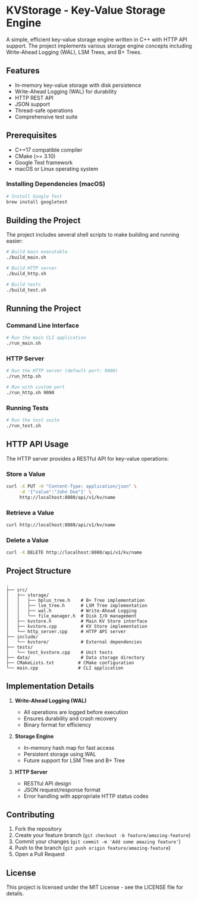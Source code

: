 # KVStorage - Key-Value Storage Engine

A simple, efficient key-value storage engine written in C++ with HTTP API support. The project implements various storage engine concepts including Write-Ahead Logging (WAL), LSM Trees, and B+ Trees.

## Features

- In-memory key-value storage with disk persistence
- Write-Ahead Logging (WAL) for durability
- HTTP REST API
- JSON support
- Thread-safe operations
- Comprehensive test suite

## Prerequisites

- C++17 compatible compiler
- CMake (>= 3.10)
- Google Test framework
- macOS or Linux operating system

### Installing Dependencies (macOS)

```bash
# Install Google Test
brew install googletest
```

## Building the Project

The project includes several shell scripts to make building and running easier:

```bash
# Build main executable
./build_main.sh

# Build HTTP server
./build_http.sh

# Build tests
./build_test.sh
```

## Running the Project

### Command Line Interface

```bash
# Run the main CLI application
./run_main.sh
```

### HTTP Server

```bash
# Run the HTTP server (default port: 8080)
./run_http.sh

# Run with custom port
./run_http.sh 9090
```

### Running Tests

```bash
# Run the test suite
./run_test.sh
```

## HTTP API Usage

The HTTP server provides a RESTful API for key-value operations:

### Store a Value

```bash
curl -X PUT -H "Content-Type: application/json" \
     -d '{"value":"John Doe"}' \
     http://localhost:8080/api/v1/kv/name
```

### Retrieve a Value

```bash
curl http://localhost:8080/api/v1/kv/name
```

### Delete a Value

```bash
curl -X DELETE http://localhost:8080/api/v1/kv/name
```

## Project Structure

```
.
├── src/
│   ├── storage/
│   │   ├── bplus_tree.h    # B+ Tree implementation
│   │   ├── lsm_tree.h      # LSM Tree implementation
│   │   ├── wal.h           # Write-Ahead Logging
│   │   └── file_manager.h  # Disk I/O management
│   ├── kvstore.h           # Main KV Store interface
│   ├── kvstore.cpp         # KV Store implementation
│   └── http_server.cpp     # HTTP API server
├── include/
│   └── kvstore/            # External dependencies
├── tests/
│   └── test_kvstore.cpp    # Unit tests
├── data/                   # Data storage directory
├── CMakeLists.txt         # CMake configuration
└── main.cpp               # CLI application
```

## Implementation Details

1. **Write-Ahead Logging (WAL)**
   - All operations are logged before execution
   - Ensures durability and crash recovery
   - Binary format for efficiency

2. **Storage Engine**
   - In-memory hash map for fast access
   - Persistent storage using WAL
   - Future support for LSM Tree and B+ Tree

3. **HTTP Server**
   - RESTful API design
   - JSON request/response format
   - Error handling with appropriate HTTP status codes

## Contributing

1. Fork the repository
2. Create your feature branch (`git checkout -b feature/amazing-feature`)
3. Commit your changes (`git commit -m 'Add some amazing feature'`)
4. Push to the branch (`git push origin feature/amazing-feature`)
5. Open a Pull Request

## License

This project is licensed under the MIT License - see the LICENSE file for details. 